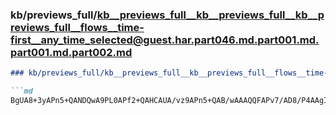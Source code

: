 ### kb/previews_full/kb__previews_full__kb__previews_full__kb__previews_full__flows__time-first__any_time_selected@guest.har.part046.md.part001.md.part001.md.part002.md

```md
### kb/previews_full/kb__previews_full__kb__previews_full__flows__time-first__any_time_selected@guest.har.part046.md.part001.md.part001.md (part 002)

```md
BgUA8+3yAPn5+QANDQwA9PL0APf2+QAHCAUA/vz9APn5+QAB/wAAAQQFAPv7/AD8/P4AAgICAAIBAgD29fYA/v7+AAcHBgAEBAMA+/v6APz8+wAFBQQAAAEBAPj6+QD
```

```

```
